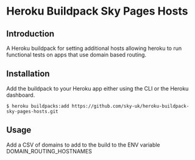 # Heroku Buildpack Sky Pages Hosts


## Introduction

A Heroku buildpack for setting additional hosts allowing heroku to run functional tests on apps that use domain based routing.


## Installation

Add the buildpack to your Heroku app either using the CLI or the Heroku dashboard.

    $ heroku buildpacks:add https://github.com/sky-uk/heroku-buildpack-sky-pages-hosts.git

## Usage

Add a CSV of domains to add to the build to the ENV variable DOMAIN_ROUTING_HOSTNAMES
